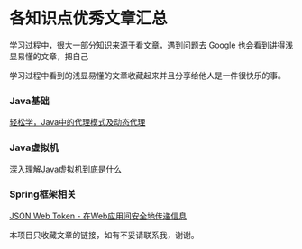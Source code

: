 # 各知识点优秀文章汇总
学习过程中，很大一部分知识来源于看文章，遇到问题去 Google 也会看到讲得浅显易懂的文章，把自己

学习过程中看到的浅显易懂的文章收藏起来并且分享给他人是一件很快乐的事。

### Java基础

[轻松学，Java中的代理模式及动态代理](https://blog.csdn.net/briblue/article/details/73928350)

### Java虚拟机

[深入理解Java虚拟机到底是什么](https://blog.csdn.net/zhangjg_blog/article/details/20380971)

### Spring框架相关

[JSON Web Token - 在Web应用间安全地传递信息](http://blog.leapoahead.com/2015/09/06/understanding-jwt/)



本项目只收藏文章的链接，如有不妥请联系我，谢谢。